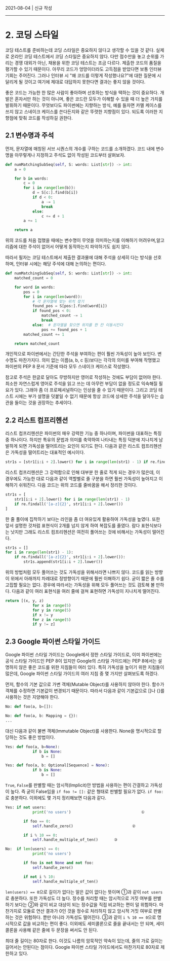 2021-08-04 | 신규 작성

---

# 2. 코딩 스타일

코딩 테스트를 준비하는데 코딩 스타일은 중요하지 않다고 생각할 수 있을 것 같다. 실제로 온라인 코딩 테스트에서 코딩 스타일은 중요하지 않다. 다만 점수만을 놓고 순위를 가리는 경쟁 대외가 아닌, 채용을 위한 코딩 테스트는 조금 다르다. 제출한 코드의 품질을 평가할 수 있기 때문이다. 아무리 코드가 엉망이더라도 고득점을 받았다면 보통 인터뷰 기회는 주어진다. 그러나 인터뷰 시 "왜 코드를 이렇게 작성했나요?"에 대한 질문에 시달리게 될 것이고 여기에 제대로 대답하지 못한다면 결과는 좋지 않을 것이다.

좋은 코드는 가능한 한 많은 사람이 좋아하며 선호하는 방식을 택하는 것이 중요하다. 개발은 혼자서만 하는 것이 아니며, 좋은 코드란 모두가 이해할 수 있을 때 더 높은 가치를 발휘하기 때문이다. 무엇보다도 파이썬에는 지향하는 방식, 예를 들자면 카멜 케이스를 쓰지 않고 스네이크 케이스를 쓴다든지와 같은 뚜렷한 지향점이 있다. 되도록 이러한 지향점에 맞춰 코드를 작성하길 권한다.

## 2.1 변수명과 주석
먼저, 문자열에 매칭된 서브 시퀀스의 개수를 구하는 코드를 소개하겠다. 코드 내에 변수명을 아무렇게나 지정하고 주석도 없이 작성된 코드부터 살펴보자.

```python
def numMatchingSubSeq(self, S: words: List[str]) -> int:
	a = 0

	for b in words:
		c = 0
		for i in range(len(b)):
			d = S[c:].find(b[i])
			if d < 0:
				a -= 1
				break
			else:
				c += d + 1
		a += 1

	return a
```

위의 코드를 처음 접했을 때에는 변수명이 무엇을 의미하는지를 이해하기 어려우며,알고리즘에 대한 주석이 없어서 어떻게 동작하는지 파악하기도 쉽지 않다.

따라서 필자는 코딩 테스트에서 제출한 결과물에 대해 주석을 상세히 다는 방식을 선호하며, 인터뷰 시에는 해당 주석에 대해 논의하는 편이다.

```python
def numMatchingSubSeq(self, S: words: List[str]) -> int:
	matched_count = 0

	for word in words:
		pos = 0
		for i in range(len(word)):
			# 각 문자열에 맞는 위치 찾기
			found_pos = S[pos:].find(word[i])
			if found_pos < 0:
				matched_count -= 1
				break
			else:  # 문자열을 찾으면 위치를 한 칸 이동시킨다
				pos += found_pos + 1
		matched_count += 1

	return matched_count
```

개인적으로 파이썬에서는 간단한 주석을 부여하는 편이 훨씬 가독성이 높아 보인다. 변수명도 마찬가지다. 의미 없는 이름(a, b, c 등)보다는 각각의 의미를 부여해 작명했고 파이썬의 PEP 8 문서 기준에 따라 모두 스네이크 케이스로 작성했다.

참고로 주석은 한글로 달아도 무방하지만 영어로 작성하는 것에도 부담이 없어야 한다. 최소한 자연스럽게 영어로 주석을 읽고 쓰는 데 아무런 부담이 없을 정도로 익숙해질 필요가 있다. 그래야 좀 더 프로페셔널하다는 인상을 줄 수 있기 때문이다. 그리고 코딩 테스트 시에는 부가 설명을 덧붙일 수 없기 때문에 항상 코드에 상세한 주석을 달아두는 습관을 들이는 것을 권장하는 추세이다.

## 2.2 리스트 컴프리헨션

리스트 컴프리헨션은 파이썬의 매우 강력한 기능 중 하나이며, 파이썬을 대표하는 특징 중 하나이다. 하지만 특유의 문법과 의미를 축약하여 나타내는 특징 덕분에 지나치게 남발하게 되면 가독성을 떨어트리는 요인이 되기도 한다. 다음과 같은 리스트 컴프리헨션은 가독성을 떨어트리는 대표적인 예시이다.

```python
str1s = [str1[i:i + 2].lower() for i in range(len(str1) - 1) if re.findall('[a-z]{2}', str1[i:i + 2].lower())]
```

리스트 컴프리헨션은 그 강력함으로 인해 대부분 한 줄로 적게 되는 경우가 많은데, 이 경우에도 가능한 대로 다음과 같이 역할별로 줄 구분을 하면 훨씬 가독성이 높아지고 이해하기 쉬워진다. 다음 코드는 위의 코드를 줄바꿈을 해서 정리한 것이다.

```python
str1s = [
	str1[i:i + 2].lower() for i in range(len(str1) - 1)
	if re.findall('[a-z]{2}', str1[i:i + 2].lower())
]
```

한 줄 풀이에 집착하기 보다는 라인을 좀 더 여유있게 활용하여 가독성을 높였다. 또한 앞서 설명한 것처럼 표현식이 2개를 넘지 않게 하여 복잡도를 줄였다. 람다 표현식보다는 낫지만 그래도 리스트 컴프리헨션은 여전히 풀어쓰는 것에 비해서는 가독성이 떨어진다.

```python
str1s = []
for i in range(len(str1) - 1):
	if re.findall('[a-z]{2}', str1[i:i + 2].lower()):
		str1s.append(str1[i:i + 2].lower())
```

위의 방법처럼 모두 풀어쓰는 것도 가독성을 위해서라면 나쁘지 않다. 코드를 읽는 방향이 위에서 아래까지 차례대로 정방향이기 때문에 훨씬 이해하기 쉽다. 굳이 짧은 줄 수를 고집할 필요는 없다. 경우에 따라서는 가독성을 위해 모두 풀어쓰는 것도 검토해 볼 만하다. 다음과 같이 여러 표현식을 여러 줄에 걸쳐 표현하면 가독성이 지나치게 떨어진다.

```python
return [(x, y, z)
			for x in range(5)
			for y in range(5)
			if x != y
			for z in range(5)
			if y != z]
```

## 2.3 Google 파이썬 스타일 가이드

Google 파이썬 스타일 가이드는 Google에서 정한 스타일 가이드로, 이미 파이썬에는 공식 스타일 가이드인 PEP 8이 있지만 Google의 스타일 가이드에는 PEP 8에서는 설명하지 않은 좋은 코드를 위한 지침들이 여러 있다. 특히 가독성을 높이기 위한 지침들이 많은데, Google 파이썬 스타일 가이드의 여러 지침 중 몇 가지만 살펴보도록 하겠다.

먼저, 함수의 기본 값으로 가변 객체(Mutable Object)를 사용하지 않아야 한다. 함수가 객체를 수정하면 기본값이 변경되기 때문이다. 따라서 다음과 같이 기본값으로 []나 {}를 사용하는 것은 지양해야 한다.

```python
No: def foo(a, b=[]):

No: def foo(a, b: Mapping = {}):
...
```

대신 다음과 같이 불변 객체(Immutable Object)를 사용한다. None을 명시적으로 할당하는 것도 좋은 방법이다.

```python
Yes: def foo(a, b=None):
			if b is None:
				b = []

Yes: def foo(a, b: Optional[Sequence] = None):
			if b is None:
				b = []
```

`True`, `False`를 판별할 때는 암시적(Implicit)안 방법을 사용하는 편이 간결하고 가독성이 높다. 즉 굳이 False임을 `if foo != []:` 같은 형태로 판별할 필요가 없다. `if foo:`로 충분하다. 이외에도 몇 가지 정리해보면 다음과 같다.

```python
Yes: if not users:
			print('no users')							    ①

		if foo == 0:
			self.handle_zero()							②

		if i % 10 == 0:
			self.handle_multiple_of_ten()		③

No:  if len(users) == 0:
			print('no users')

		if foo is not None and not foo:
			self.handle_zero()

		if not i % 10:
			self.handle_multiple_of_ten()
```

`len(users) == 0`으로 길이가 없다는 말은 값이 없다는 뜻이며 ①과 같이 `not users`로 충분하다. 또한 가독성도 더 높다. 정수를 처리할 때는 암시적으로 거짓 여부를 판별하기 보다는 ②와 같이 비교 대상이 되는 정수값을 직접 비교하는 편이 덜 위험하다. 마찬가지로 모듈로 연산 결과가 0인 것을 정수로 처리하지 않고 암시적 거짓 여부로 판별하는 것은 위험하다. 뿐만 아니라 가독성도 떨어진다. ③과 같이 `i % 10 == 0`으로 명시적으로 값을 비교하는 편이 좋다. 이외에도 세미콜론으로 줄을 끝내서는 안 되며, 세미콜론을 사용해 같은 줄에 두 문장을 써서도 안 된다.

최대 줄 길이는 80자로 한다. 이것도 나름의 암묵적인 약속이 있는데, 줄의 가로 길이는 길어서는 안된다는 점이다. Google 파이썬 스타일 가이드에서도 마찬가지로 80자로 제한하고 있다.